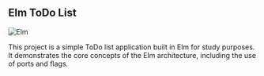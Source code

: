 ## Elm ToDo List

![Elm](https://img.shields.io/badge/Elm-60B5CC?style=for-the-badge&logo=elm&logoColor=white)

This project is a simple ToDo list application built in Elm for study purposes. It demonstrates the core concepts of the Elm architecture, including the use of ports and flags.
